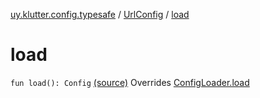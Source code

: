 [uy.klutter.config.typesafe](../index.md) / [UrlConfig](index.md) / [load](.)


# load
`fun load(): Config` [(source)](https://github.com/kohesive/klutter/blob/master/config-typesafe-jdk6/src/main/kotlin/uy/klutter/config/typesafe/ConfigLoading.kt#L144)
Overrides [ConfigLoader.load](../-config-loader/load.md)



